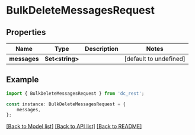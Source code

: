 # BulkDeleteMessagesRequest


## Properties

Name | Type | Description | Notes
------------ | ------------- | ------------- | -------------
**messages** | **Set&lt;string&gt;** |  | [default to undefined]

## Example

```typescript
import { BulkDeleteMessagesRequest } from 'dc_rest';

const instance: BulkDeleteMessagesRequest = {
    messages,
};
```

[[Back to Model list]](../README.md#documentation-for-models) [[Back to API list]](../README.md#documentation-for-api-endpoints) [[Back to README]](../README.md)
